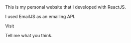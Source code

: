 This is my personal website that I developed with ReactJS.

I used EmailJS as an emailing API.

Visit 

Tell me what you think.